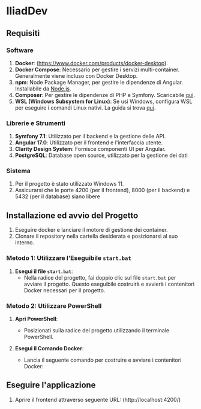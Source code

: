 # IliadDev

## Requisiti

### Software

1. **Docker**: (https://www.docker.com/products/docker-desktop).
2. **Docker Compose**: Necessario per gestire i servizi multi-container. Generalmente viene incluso con Docker Desktop.
3. **npm**: Node Package Manager, per gestire le dipendenze di Angular. Installabile da [Node.js](https://nodejs.org/).
4. **Composer**: Per gestire le dipendenze di PHP e Symfony. Scaricabile [qui](https://getcomposer.org/).
5. **WSL (Windows Subsystem for Linux)**: Se usi Windows, configura WSL per eseguire i comandi Linux nativi. La guida si trova [qui](https://docs.microsoft.com/en-us/windows/wsl/install).

### Librerie e Strumenti

1. **Symfony 7.1**: Utilizzato per il backend e la gestione delle API.
2. **Angular 17.0**: Utilizzato per il frontend e l'interfaccia utente.
3. **Clarity Design System**: Fornisce componenti UI per Angular.
4. **PostgreSQL**: Database open source, utilizzato per la gestione dei dati

### Sistema

1. Per il progetto è stato utilizzato Windows 11.
2. Assicurarsi che le porte 4200 (per il frontend), 8000 (per il backend) e 5432 (per il database) siano libere

## Installazione ed avvio del Progetto

1. Eseguire docker e lanciare il motore di gestione dei container.
2. Clonare il repository nella cartella desiderata e posizionarsi al suo interno.

### Metodo 1: Utilizzare l'Eseguibile `start.bat`

1. **Esegui il file `start.bat`**:
   - Nella radice del progetto, fai doppio clic sul file `start.bat` per avviare il progetto. Questo eseguibile costruirà e avvierà i contenitori Docker necessari per il progetto.

### Metodo 2: Utilizzare PowerShell

1. **Apri PowerShell**:
   - Posizionati sulla radice del progetto utilizzando il terminale PowerShell.

2. **Esegui il Comando Docker**:
   - Lancia il seguente comando per costruire e avviare i contenitori Docker:

## Eseguire l'applicazione

1. Aprire il frontend attraverso seguente URL: (http://localhost:4200/)